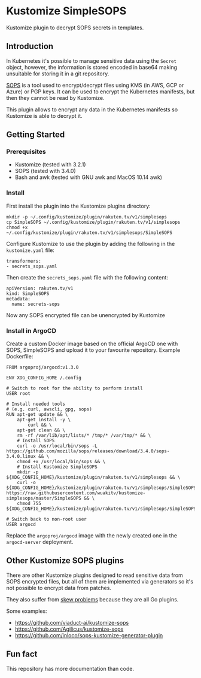 # Kustomize SimpleSOPS

Kustomize plugin to decrypt SOPS secrets in templates.

## Introduction

In Kubernetes it's possible to manage sensitive data using the `Secret` object, however, the information is stored encoded in base64 making unsuitable for storing it in a git repository.

[SOPS](https://github.com/mozilla/sops) is a tool used to encrypt/decrypt files using KMS (in AWS, GCP or Azure) or PGP keys. It can be used to encrypt the Kubernetes manifests, but then they cannot be read by Kustomize.

This plugin allows to encrypt any data in the Kubernetes manifests so Kustomize is able to decrypt it.

## Getting Started

### Prerequisites

* Kustomize (tested with 3.2.1)
* SOPS (tested with 3.4.0)
* Bash and awk (tested with GNU awk and MacOS 10.14 awk)

### Install

First install the plugin into the Kustomize plugins directory:
```
mkdir -p ~/.config/kustomize/plugin/rakuten.tv/v1/simplesops
cp SimpleSOPS ~/.config/kustomize/plugin/rakuten.tv/v1/simplesops
chmod +x ~/.config/kustomize/plugin/rakuten.tv/v1/simplesops/SimpleSOPS
```

Configure Kustomize to use the plugin by adding the following in the `kustomize.yaml` file:
```
transformers:
- secrets_sops.yaml
```

Then create the `secrets_sops.yaml` file with the following content:
```
apiVersion: rakuten.tv/v1
kind: SimpleSOPS
metadata:
  name: secrets-sops
```

Now any SOPS encrypted file can be unencrypted by Kustomize

### Install in ArgoCD

Create a custom Docker image based on the official ArgoCD one with SOPS, SimpleSOPS and upload it to your favourite repository. Example Dockerfile:

```
FROM argoproj/argocd:v1.3.0

ENV XDG_CONFIG_HOME /.config

# Switch to root for the ability to perform install
USER root

# Install needed tools
# (e.g. curl, awscli, gpg, sops)
RUN apt-get update && \
    apt-get install -y \
        curl && \
    apt-get clean && \
    rm -rf /var/lib/apt/lists/* /tmp/* /var/tmp/* && \
    # Install SOPS
    curl -o /usr/local/bin/sops -L https://github.com/mozilla/sops/releases/download/3.4.0/sops-3.4.0.linux && \
    chmod +x /usr/local/bin/sops && \
    # Install Kustomize SimpleSOPS
    mkdir -p ${XDG_CONFIG_HOME}/kustomize/plugin/rakuten.tv/v1/simplesops && \
    curl -o ${XDG_CONFIG_HOME}/kustomize/plugin/rakuten.tv/v1/simplesops/SimpleSOPS https://raw.githubusercontent.com/wuakitv/kustomize-simplesops/master/SimpleSOPS && \
    chmod 755 ${XDG_CONFIG_HOME}/kustomize/plugin/rakuten.tv/v1/simplesops/SimpleSOPS

# Switch back to non-root user
USER argocd
```

Replace the `argoproj/argocd` image with the newly created one in the `argocd-server` deployment.

## Other Kustomize SOPS plugins

There are other Kustomize plugins designed to read sensitive data from SOPS encrypted files, but all of them are implemented via generators so it's not possible to encrypt data from patches.

They also suffer from [skew problems](https://github.com/kubernetes-sigs/kustomize/blob/master/docs/plugins/goPluginCaveats.md) because they are all Go plugins.

Some examples:

* https://github.com/viaduct-ai/kustomize-sops
* https://github.com/Agilicus/kustomize-sops
* https://github.com/inloco/sops-kustomize-generator-plugin

## Fun fact

This repository has more documentation than code.
